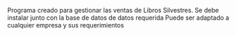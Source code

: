 Programa creado para gestionar las ventas de Libros Silvestres.
Se debe instalar junto con la base de datos de datos requerida
Puede ser adaptado a cualquier empresa y sus requerimientos
